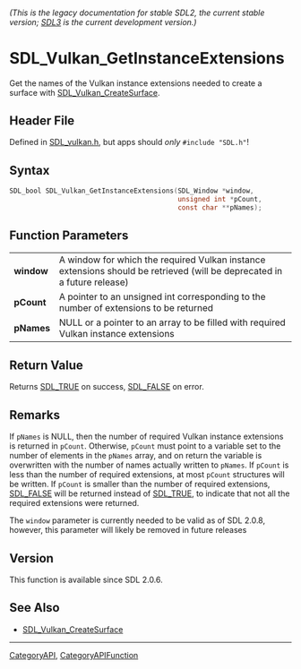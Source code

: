 ###### (This is the legacy documentation for stable SDL2, the current stable version; [SDL3](https://wiki.libsdl.org/SDL3/) is the current development version.)
# SDL_Vulkan_GetInstanceExtensions

Get the names of the Vulkan instance extensions needed to create a surface with [SDL_Vulkan_CreateSurface](SDL_Vulkan_CreateSurface).

## Header File

Defined in [SDL_vulkan.h](https://github.com/libsdl-org/SDL/blob/SDL2/include/SDL_vulkan.h), but apps should _only_ `#include "SDL.h"`!

## Syntax

```c
SDL_bool SDL_Vulkan_GetInstanceExtensions(SDL_Window *window,
                                          unsigned int *pCount,
                                          const char **pNames);

```

## Function Parameters

|                |                                                                                                                         |
| -------------- | ----------------------------------------------------------------------------------------------------------------------- |
| **window**     | A window for which the required Vulkan instance extensions should be retrieved (will be deprecated in a future release) |
| **pCount**     | A pointer to an unsigned int corresponding to the number of extensions to be returned                                   |
| **pNames**     | NULL or a pointer to an array to be filled with required Vulkan instance extensions                                     |

## Return Value

Returns [SDL_TRUE](SDL_TRUE) on success, [SDL_FALSE](SDL_FALSE) on error.

## Remarks

If `pNames` is NULL, then the number of required Vulkan instance extensions
is returned in `pCount`. Otherwise, `pCount` must point to a variable set
to the number of elements in the `pNames` array, and on return the variable
is overwritten with the number of names actually written to `pNames`. If
`pCount` is less than the number of required extensions, at most `pCount`
structures will be written. If `pCount` is smaller than the number of
required extensions, [SDL_FALSE](SDL_FALSE) will be returned instead of
[SDL_TRUE](SDL_TRUE), to indicate that not all the required extensions were
returned.

The `window` parameter is currently needed to be valid as of SDL 2.0.8,
however, this parameter will likely be removed in future releases

## Version

This function is available since SDL 2.0.6.

## See Also

* [SDL_Vulkan_CreateSurface](SDL_Vulkan_CreateSurface)

----
[CategoryAPI](CategoryAPI), [CategoryAPIFunction](CategoryAPIFunction)

